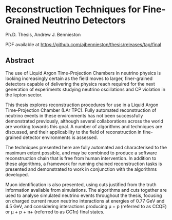 Reconstruction Techniques for Fine-Grained Neutrino Detectors
=============================================================
Ph.D. Thesis, Andrew J. Bennieston

PDF available at https://github.com/ajbennieston/thesis/releases/tag/final

Abstract
--------
The use of Liquid Argon Time-Projection Chambers in neutrino physics is looking
increasingly certain as the field moves to larger, finer-grained detectors capable of
delivering the physics reach required for the next generation of experiments studying
neutrino oscillations and CP violation in the lepton sector.

This thesis explores reconstruction procedures for use in a Liquid Argon
Time-Projection Chamber (LAr TPC). Fully automated reconstruction of neutrino
events in these environments has not been successfully demonstrated previously,
although several collaborations across the world are working towards this goal. A
number of algorithms and techniques are discussed, and their applicability to the
field of reconstruction in fine-grained detector environments is assessed.

The techniques presented here are fully automated and characterised to the
maximum extent possible, and may be combined to produce a software reconstruction
chain that is free from human intervention. In addition to these algorithms, a
framework for running chained reconstruction tasks is presented and demonstrated
to work in conjunction with the algorithms developed.

Muon identification is also presented, using cuts justified from the truth
information available from simulations. The algorithms and cuts together are used to
analyse simulated neutrino events throughout the thesis, focusing on charged current
muon neutrino interactions at energies of 0.77 GeV and 4.5 GeV, and considering
interactions producing μ + p (referred to as CCQE) or μ + p + π+ (referred to as
CC1π) final states.
